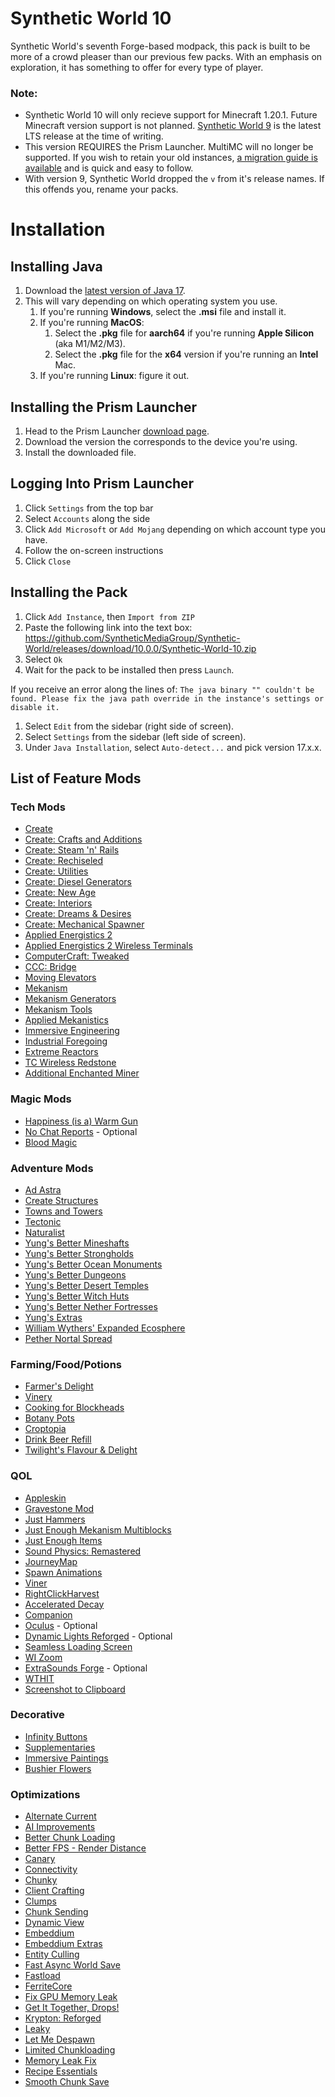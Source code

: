 # Synthetic World 10
Synthetic World's seventh Forge-based modpack, this pack is built to be more of a crowd pleaser than our previous few packs. With an emphasis on exploration, it has something to offer for every type of player.

### Note:
- Synthetic World 10 will only recieve support for Minecraft 1.20.1. Future Minecraft version support is not planned. [Synthetic World 9](https://github.com/SyntheticMediaGroup/Synthetic-World/tree/v9) is the latest LTS release at the time of writing.
- This version REQUIRES the Prism Launcher. MultiMC will no longer be supported. If you wish to retain your old instances, [a migration guide is available](https://prismlauncher.org/wiki/getting-started/migrating-multimc/) and is quick and easy to follow.
- With version 9, Synthetic World dropped the `v` from it's release names. If this offends you, rename your packs.
# Installation
## Installing Java
1. Download the [latest version of Java 17](https://adoptium.net/temurin/releases/?package=jdk&version=17).
2. This will vary depending on which operating system you use.
   1. If you're running **Windows**, select the **.msi** file and install it.
   2. If you're running **MacOS**:
      1. Select the **.pkg** file for **aarch64** if you're running **Apple Silicon** (aka M1/M2/M3).
      2. Select the **.pkg** file for the **x64** version if you're running an **Intel** Mac.
   3. If you're running **Linux**: figure it out.

## Installing the Prism Launcher
1. Head to the Prism Launcher [download page](https://prismlauncher.org/download?from=button).
2. Download the version the corresponds to the device you're using.
3. Install the downloaded file.
## Logging Into Prism Launcher
1. Click `Settings` from the top bar
2. Select `Accounts` along the side
3. Click `Add Microsoft` or `Add Mojang` depending on which account type you have.
4. Follow the on-screen instructions
5. Click `Close`
## Installing the Pack
1. Click `Add Instance`, then `Import from ZIP`
2. Paste the following link into the text box: https://github.com/SyntheticMediaGroup/Synthetic-World/releases/download/10.0.0/Synthetic-World-10.zip
3. Select `Ok`
4. Wait for the pack to be installed then press `Launch`.

If you receive an error along the lines of:
`The java binary "" couldn't be found. Please fix the java path override in the instance's settings or disable it.`

1. Select `Edit` from the sidebar (right side of screen).
2. Select `Settings` from the sidebar (left side of screen).
3. Under `Java Installation`, select `Auto-detect...` and pick version 17.x.x.
## List of Feature Mods

### Tech Mods
* [Create](https://modrinth.com/mod/create-fabric-sodium-fix)
* [Create: Crafts and Additions](https://modrinth.com/mod/createaddition)
* [Create: Steam 'n' Rails](https://modrinth.com/mod/create-steam-n-rails)
* [Create: Rechiseled](https://modrinth.com/mod/rechiseled-create)
* [Create: Utilities](https://modrinth.com/mod/create-utilities)
* [Create: Diesel Generators](https://modrinth.com/mod/create-diesel-generators)
* [Create: New Age](https://modrinth.com/mod/create-new-age)
* [Create: Interiors](https://modrinth.com/mod/interiors)
* [Create: Dreams & Desires](https://modrinth.com/mod/create-dreams-and-desires)
* [Create: Mechanical Spawner](https://modrinth.com/mod/create-mechanical-spawner)
* [Applied Energistics 2](https://modrinth.com/mod/ae2)
* [Applied Energistics 2 Wireless Terminals](https://modrinth.com/mod/applied-energistics-2-wireless-terminals)
* [ComputerCraft: Tweaked](https://modrinth.com/mod/cc-tweaked)
* [CCC: Bridge](https://modrinth.com/mod/cccbridge)
* [Moving Elevators](https://www.curseforge.com/minecraft/mc-mods/moving-elevators)
* [Mekanism](https://modrinth.com/mod/mekanism)
* [Mekanism Generators](https://modrinth.com/mod/mekanism-generators)
* [Mekanism Tools](https://modrinth.com/mod/mekanism-tools)
* [Applied Mekanistics](https://modrinth.com/mod/applied-mekanistics)
* [Immersive Engineering](https://modrinth.com/mod/immersiveengineering)
* [Industrial Foregoing](https://modrinth.com/mod/industrial-foregoing)
* [Extreme Reactors](https://modrinth.com/mod/extreme-reactors)
* [TC Wireless Redstone](https://modrinth.com/mod/tc-wireless-redstone)
* [Additional Enchanted Miner](https://modrinth.com/mod/additional-enchanted-miner)
### Magic Mods
- [Happiness (is a) Warm Gun](https://modrinth.com/mod/happiness-is-a-warm-gun)
- [No Chat Reports](https://modrinth.com/mod/no-chat-reports) - Optional
- [Blood Magic](https://modrinth.com/mod/blood-magic)

### Adventure Mods
* [Ad Astra](https://modrinth.com/mod/ad-astra)
* [Create Structures](https://modrinth.com/datapack/create-structures)
* [Towns and Towers](https://modrinth.com/mod/towns-and-towers)
* [Tectonic](https://modrinth.com/datapack/tectonic/gallery)
* [Naturalist](https://modrinth.com/mod/naturalist)
* [Yung's Better Mineshafts](https://modrinth.com/mod/yungs-better-mineshafts)
* [Yung's Better Strongholds](https://modrinth.com/mod/yungs-better-strongholds)
* [Yung's Better Ocean Monuments](https://modrinth.com/mod/yungs-better-ocean-monuments)
* [Yung's Better Dungeons](https://modrinth.com/mod/yungs-better-dungeons)
* [Yung's Better Desert Temples](https://modrinth.com/mod/yungs-better-desert-temples)
* [Yung's Better Witch Huts](https://modrinth.com/mod/yungs-better-witch-huts)
* [Yung's Better Nether Fortresses](https://modrinth.com/mod/yungs-better-nether-fortresses)
* [Yung's Extras](https://modrinth.com/mod/yungs-extras)
* [William Wythers' Expanded Ecosphere](https://modrinth.com/mod/expanded-ecosphere/gallery)
* [Pether Nortal Spread](https://modrinth.com/mod/nether-portal-spread)
### Farming/Food/Potions
* [Farmer's Delight](https://modrinth.com/mod/farmers-delight/gallery)
* [Vinery](https://modrinth.com/mod/vinery)
* [Cooking for Blockheads](https://modrinth.com/mod/cooking-for-blockheads)
* [Botany Pots](https://www.curseforge.com/minecraft/mc-mods/botany-pots)
* [Croptopia](https://www.curseforge.com/minecraft/mc-mods/croptopia)
* [Drink Beer Refill](https://modrinth.com/mod/drink-beer-refill)
* [Twilight's Flavour & Delight](https://modrinth.com/mod/twilight-delight)

### QOL
- [Appleskin](https://modrinth.com/mod/appleskin)
- [Gravestone Mod](https://modrinth.com/mod/gravestone-mod)
- [Just Hammers](https://modrinth.com/mod/just-hammers)
- [Just Enough Mekanism Multiblocks](https://modrinth.com/mod/just-enough-mekanism-multiblocks/gallery)
- [Just Enough Items](https://modrinth.com/mod/jei)
- [Sound Physics: Remastered](https://modrinth.com/mod/sound-physics-remastered)
- [JourneyMap](https://modrinth.com/mod/journeymap)
- [Spawn Animations](https://modrinth.com/datapack/spawn-animations/gallery)
- [Viner](https://www.modrinth.com/mod/viner)
- [RightClickHarvest](https://modrinth.com/mod/rightclickharvest)
- [Accelerated Decay](https://modrinth.com/mod/accelerated-decay)
- [Companion](https://modrinth.com/mod/companion)
- [Oculus](https://www.curseforge.com/minecraft/mc-mods/oculus) - Optional
- [Dynamic Lights Reforged](https://www.curseforge.com/minecraft/mc-mods/dynamiclights-reforged) - Optional
- [Seamless Loading Screen](https://www.curseforge.com/minecraft/mc-mods/seamless-loading-screen) 
- [WI Zoom](https://modrinth.com/mod/wi-zoom)
- [ExtraSounds Forge](https://modrinth.com/mod/extrasoundsforge) - Optional
- [WTHIT](https://modrinth.com/mod/wthit)
- [Screenshot to Clipboard](https://modrinth.com/mod/screenshot-to-clipboard)

### Decorative
- [Infinity Buttons](https://modrinth.com/mod/infinitybuttons/gallery)
- [Supplementaries](https://modrinth.com/mod/supplementaries/gallery)
- [Immersive Paintings](https://modrinth.com/mod/immersive-paintings)
- [Bushier Flowers](https://modrinth.com/mod/bushier-flowers)

### Optimizations
- [Alternate Current](https://modrinth.com/mod/alternate-current)
- [AI Improvements](https://www.curseforge.com/minecraft/mc-mods/ai-improvements)
- [Better Chunk Loading](https://www.curseforge.com/minecraft/mc-mods/better-chunk-loading-forge-fabric)
- [Better FPS - Render Distance](https://www.curseforge.com/minecraft/mc-mods/better-fps-render-distance)
- [Canary](https://modrinth.com/mod/canary)
- [Connectivity](https://www.curseforge.com/minecraft/mc-mods/connectivity)
- [Chunky](https://modrinth.com/plugin/chunky)
- [Client Crafting](https://www.curseforge.com/minecraft/mc-mods/client-crafting)
- [Clumps](https://www.curseforge.com/minecraft/mc-mods/clumps)
- [Chunk Sending](https://www.curseforge.com/minecraft/mc-mods/chunk-sending-forge-fabric)
- [Dynamic View](https://www.curseforge.com/minecraft/mc-mods/dynamic-view)
- [Embeddium](https://www.curseforge.com/minecraft/mc-mods/embeddium)
- [Embeddium Extras](https://www.curseforge.com/minecraft/mc-mods/magnesium-extras)
- [Entity Culling](https://modrinth.com/mod/entityculling)
- [Fast Async World Save](https://www.curseforge.com/minecraft/mc-mods/fast-async-world-save-forge-fabric)
- [Fastload](https://modrinth.com/mod/fastload)
- [FerriteCore](https://modrinth.com/mod/ferrite-core)
- [Fix GPU Memory Leak](https://www.curseforge.com/minecraft/mc-mods/fix-gpu-memory-leak)
- [Get It Together, Drops!](https://modrinth.com/mod/get-it-together-drops)
- [Krypton: Reforged](https://www.curseforge.com/minecraft/mc-mods/krypton-reforged)
- [Leaky](https://www.curseforge.com/minecraft/mc-mods/leaky)
- [Let Me Despawn](https://modrinth.com/plugin/lmd)
- [Limited Chunkloading](https://www.curseforge.com/minecraft/mc-mods/limited-chunkloading)
- [Memory Leak Fix](https://modrinth.com/mod/memoryleakfix)
- [Recipe Essentials](https://www.curseforge.com/minecraft/mc-mods/recipe-essentials-forge-fabric)
- [Smooth Chunk Save](https://www.curseforge.com/minecraft/mc-mods/smooth-chunk-save)
